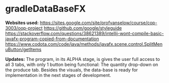 # gradleDataBaseFX

<b>Websites used:</b>
  https://sites.google.com/site/profvanselow/course/cop-3003/oop-project
  https://github.com/google/styleguide
  https://stackoverflow.com/questions/38621389/intellij-wont-compile-basic-javafx-program-copied-from-documentation
  https://www.codota.com/code/java/methods/javafx.scene.control.SplitMenuButton/getItems

 <b>Updates:</b>
 The program, in its ALPHA stage, is gives the user full access to all 3 tabs, with only 1 button being functional: The quantity drop-down on the produce tab. Besides the visuals, the data-base is ready for implementation in the next stages of development.
  
